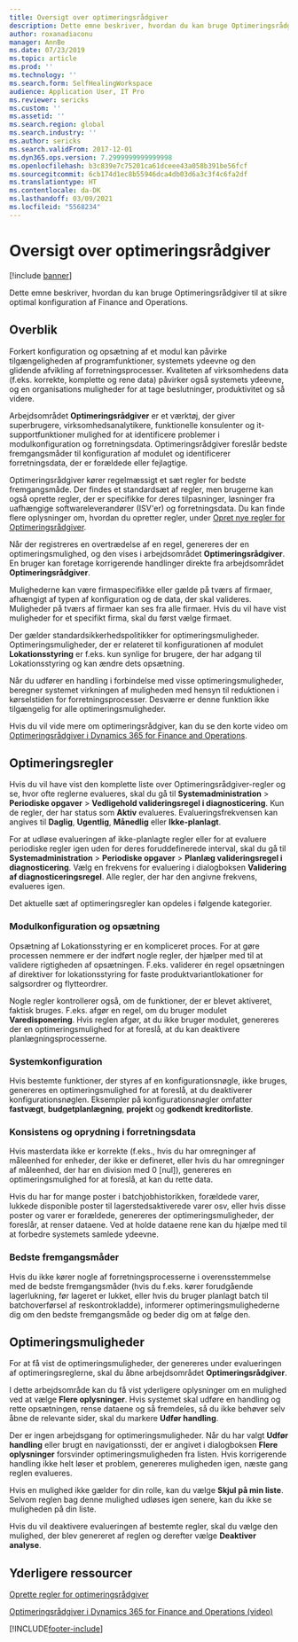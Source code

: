 ```yaml
---
title: Oversigt over optimeringsrådgiver
description: Dette emne beskriver, hvordan du kan bruge Optimeringsrådgiver til at sikre optimal konfiguration af Finance and Operations.
author: roxanadiaconu
manager: AnnBe
ms.date: 07/23/2019
ms.topic: article
ms.prod: ''
ms.technology: ''
ms.search.form: SelfHealingWorkspace
audience: Application User, IT Pro
ms.reviewer: sericks
ms.custom: ''
ms.assetid: ''
ms.search.region: global
ms.search.industry: ''
ms.author: sericks
ms.search.validFrom: 2017-12-01
ms.dyn365.ops.version: 7.2999999999999998
ms.openlocfilehash: b3c839e7c75201ca61dceee43a058b391be56fcf
ms.sourcegitcommit: 6cb174d1ec8b55946dca4db03d6a3c3f4c6fa2df
ms.translationtype: HT
ms.contentlocale: da-DK
ms.lasthandoff: 03/09/2021
ms.locfileid: "5568234"
---
```

# <a name="optimization-advisor-overview"></a>Oversigt over optimeringsrådgiver

[!include [banner](../includes/banner.md)]

Dette emne beskriver, hvordan du kan bruge Optimeringsrådgiver til at sikre optimal konfiguration af Finance and Operations.

## <a name="overview"></a>Overblik

Forkert konfiguration og opsætning af et modul kan påvirke tilgængeligheden af programfunktioner, systemets ydeevne og den glidende afvikling af forretningsprocesser. Kvaliteten af virksomhedens data (f.eks. korrekte, komplette og rene data) påvirker også systemets ydeevne, og en organisations muligheder for at tage beslutninger, produktivitet og så videre.

Arbejdsområdet **Optimeringsrådgiver** er et værktøj, der giver superbrugere, virksomhedsanalytikere, funktionelle konsulenter og it-supportfunktioner mulighed for at identificere problemer i modulkonfiguration og forretningsdata. Optimeringsrådgiver foreslår bedste fremgangsmåder til konfiguration af modulet og identificerer forretningsdata, der er forældede eller fejlagtige.

Optimeringsrådgiver kører regelmæssigt et sæt regler for bedste fremgangsmåde. Der findes et standardsæt af regler, men brugerne kan også oprette regler, der er specifikke for deres tilpasninger, løsninger fra uafhængige softwareleverandører (ISV'er) og forretningsdata. Du kan finde flere oplysninger om, hvordan du opretter regler, under [Opret nye regler for Optimeringsrådgiver](./create-rules-optimization-advisor.md).

Når der registreres en overtrædelse af en regel, genereres der en optimeringsmulighed, og den vises i arbejdsområdet **Optimeringsrådgiver**. En bruger kan foretage korrigerende handlinger direkte fra arbejdsområdet **Optimeringsrådgiver**.

Mulighederne kan være firmaspecifikke eller gælde på tværs af firmaer, afhængigt af typen af konfiguration og de data, der skal valideres. Muligheder på tværs af firmaer kan ses fra alle firmaer. Hvis du vil have vist muligheder for et specifikt firma, skal du først vælge firmaet.

Der gælder standardsikkerhedspolitikker for optimeringsmuligheder. Optimeringsmuligheder, der er relateret til konfigurationen af modulet **Lokationsstyring** er f.eks. kun synlige for brugere, der har adgang til Lokationsstyring og kan ændre dets opsætning.

Når du udfører en handling i forbindelse med visse optimeringsmuligheder, beregner systemet virkningen af muligheden med hensyn til reduktionen i kørselstiden for forretningsprocesser. Desværre er denne funktion ikke tilgængelig for alle optimeringsmuligheder.

Hvis du vil vide mere om optimeringsrådgiver, kan du se den korte video om [Optimeringsrådgiver i Dynamics 365 for Finance and Operations](https://www.youtube.com/watch?v=MRsAzgFCUSQ).

## <a name="optimization-rules"></a>Optimeringsregler

Hvis du vil have vist den komplette liste over Optimeringsrådgiver-regler og se, hvor ofte reglerne evalueres, skal du gå til **Systemadministration** &gt; **Periodiske opgaver** &gt; **Vedligehold valideringsregel i diagnosticering**. Kun de regler, der har status som **Aktiv** evalueres. Evalueringsfrekvensen kan angives til **Daglig**, **Ugentlig**, **Månedlig** eller **Ikke-planlagt**.

For at udløse evalueringen af ikke-planlagte regler eller for at evaluere periodiske regler igen uden for deres foruddefinerede interval, skal du gå til **Systemadministration** &gt; **Periodiske opgaver** &gt; **Planlæg valideringsregel i diagnosticering**. Vælg en frekvens for evaluering i dialogboksen **Validering af diagnosticeringsregel**. Alle regler, der har den angivne frekvens, evalueres igen.

Det aktuelle sæt af optimeringsregler kan opdeles i følgende kategorier.

### <a name="module-configuration-and-setup"></a>Modulkonfiguration og opsætning

Opsætning af Lokationsstyring er en kompliceret proces. For at gøre processen nemmere er der indført nogle regler, der hjælper med til at validere rigtigheden af opsætningen. F.eks. validerer én regel opsætningen af direktiver for lokationsstyring for faste produktvariantlokationer for salgsordrer og flytteordrer.

Nogle regler kontrollerer også, om de funktioner, der er blevet aktiveret, faktisk bruges. F.eks. afgør en regel, om du bruger modulet **Varedisponering**. Hvis reglen afgør, at du ikke bruger modulet, genereres der en optimeringsmulighed for at foreslå, at du kan deaktivere planlægningsprocesserne.

### <a name="system-configuration"></a>Systemkonfiguration

Hvis bestemte funktioner, der styres af en konfigurationsnøgle, ikke bruges, genereres en optimeringsmulighed for at foreslå, at du deaktiverer konfigurationsnøglen. Eksempler på konfigurationsnøgler omfatter **fastvægt**, **budgetplanlægning**, **projekt** og **godkendt kreditorliste**.

### <a name="business-data-consistency-and-cleanup"></a>Konsistens og oprydning i forretningsdata

Hvis masterdata ikke er korrekte (f.eks., hvis du har omregninger af måleenhed for enheder, der ikke er defineret, eller hvis du har omregninger af måleenhed, der har en division med 0 \[nul\]), genereres en optimeringsmulighed for at foreslå, at kan du rette data. 

Hvis du har for mange poster i batchjobhistorikken, forældede varer, lukkede disponible poster til lagerstedsaktiverede varer osv, eller hvis disse poster og varer er forældede, genereres der optimeringsmuligheder, der foreslår, at renser dataene. Ved at holde dataene rene kan du hjælpe med til at forbedre systemets samlede ydeevne.

### <a name="best-practices"></a>Bedste fremgangsmåder

Hvis du ikke kører nogle af forretningsprocesserne i overensstemmelse med de bedste fremgangsmåder (hvis du f.eks. kører forudgående lagerlukning, før lageret er lukket, eller hvis du bruger planlagt batch til batchoverførsel af reskontrokladde), informerer optimeringsmulighederne dig om den bedste fremgangsmåde og beder dig om at følge den.

## <a name="optimization-opportunities"></a>Optimeringsmuligheder

For at få vist de optimeringsmuligheder, der genereres under evalueringen af optimeringsreglerne, skal du åbne arbejdsområdet **Optimeringsrådgiver**.

I dette arbejdsområde kan du få vist yderligere oplysninger om en mulighed ved at vælge **Flere oplysninger**. Hvis systemet skal udføre en handling og rette opsætningen, rense dataene og så fremdeles, så du ikke behøver selv åbne de relevante sider, skal du markere **Udfør handling**.

Der er ingen arbejdsgang for optimeringsmuligheder. Når du har valgt **Udfør handling** eller brugt en navigationssti, der er angivet i dialogboksen **Flere oplysninger** forsvinder optimeringsmuligheden fra listen. Hvis korrigerende handling ikke helt løser et problem, genereres muligheden igen, næste gang reglen evalueres.

Hvis en mulighed ikke gælder for din rolle, kan du vælge **Skjul på min liste**. Selvom reglen bag denne mulighed udløses igen senere, kan du ikke se muligheden på din liste.

Hvis du vil deaktivere evalueringen af bestemte regler, skal du vælge den mulighed, der blev genereret af reglen og derefter vælge **Deaktiver analyse**.

## <a name="additional-resources"></a>Yderligere ressourcer

[Oprette regler for optimeringsrådgiver](./create-rules-optimization-advisor.md)

[Optimeringsrådgiver i Dynamics 365 for Finance and Operations (video)](https://www.youtube.com/watch?v=MRsAzgFCUSQ)


[!INCLUDE[footer-include](../../../includes/footer-banner.md)]